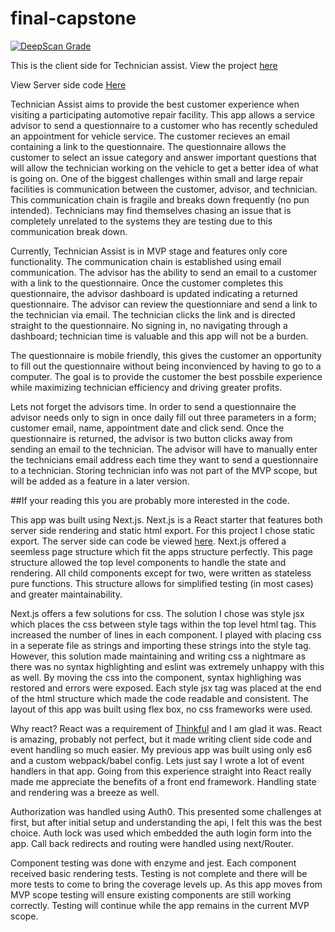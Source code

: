 # final-capstone

[![DeepScan Grade](https://deepscan.io/api/projects/1287/branches/3452/badge/grade.svg)](https://deepscan.io/dashboard/#view=project&pid=1287&bid=3452)


This is the client side for Technician assist.  View the project [here](https://www.technician-assist.com/)

View Server side code [Here](https://github.com/sretundijr/final_capstone_api)

Technician Assist aims to provide the best customer experience when visiting a participating automotive repair facility.  This app allows a service advisor to send a questionnaire to a customer who has recently scheduled an appointment for vehicle service.  The customer recieves an email containing a link to the questionnaire. The questionnaire allows the customer to select an issue category and answer important questions that will allow the technician working on the vehicle to get a better idea of what is going on.  One of the biggest challenges within small and large repair facilities is communication between the customer, advisor, and technician.  This communication chain is fragile and breaks down frequently (no pun intended).  Technicians may find themselves chasing an issue that is completely unrelated to the systems they are testing due to this communication break down.

Currently, Technician Assist is in MVP stage and features only core functionality.  The communication chain is established using email communication.  The advisor has the ability to send an email to a customer with a link to the questionnaire.  Once the customer completes this questionnaire, the advisor dashboard is updated indicating a returned questionnaire.  The advisor can review the questionniare and send a link to the technician via email.  The technician clicks the link and is directed straight to the questionnaire.  No signing in, no navigating through a dashboard; technician time is valuable and this app will not be a burden.

The questionnaire is mobile friendly, this gives the customer an opportunity to fill out the questionnaire without being inconvienced by having to go to a computer.  The goal is to provide the customer the best possbile experience while maximizing technician efficiency and driving greater profits.

Lets not forget the advisors time.  In order to send a questionnaire the advisor needs only to sign in once daily fill out three parameters in a form; customer email, name, appointment date and click send.  Once the questionnaire is returned, the advisor is two button clicks away from sending an email to the technician.  The advisor will have to manually enter the technicians email address each time they want to send a questionnaire to a technician.  Storing technician info was not part of the MVP scope, but will be added as a feature in a later version.


##If your reading this you are probably more interested in the code.

This app was built using Next.js.  Next.js is a React starter that features both server side rendering and static html export. For this project I chose static export.  The server side can code be viewed [here](https://github.com/sretundijr/final_capstone_api).  Next.js offered a seemless page structure which fit the apps structure perfectly.  This page structure allowed the top level components to handle the state and rendering.  All child components except for two, were written as stateless pure functions.  This structure allows for simplified testing (in most cases) and greater maintainability.

Next.js offers a few solutions for css.  The solution I chose was style jsx which places the css between style tags within the top level html tag.  This increased the number of lines in each component.  I played with placing css in a seperate file as strings and importing these strings into the style tag.  However, this solution made maintaining and writing css a nightmare as there was no syntax highlighting and eslint was extremely unhappy with this as well.  By moving the css into the component, syntax highlighing was restored and errors were exposed.  Each style jsx tag was placed at the end of the html structure which made the code readable and consistent.  The layout of this app was built using flex box, no css frameworks were used.

Why react?  React was a requirement of [Thinkful](https://www.thinkful.com/) and I am glad it was.  React is amazing, probably not perfect, but it made writing client side code and event handling so much easier.  My previous app was built using only es6 and a custom webpack/babel config.  Lets just say I wrote a lot of event handlers in that app.  Going from this experience straight into React really made me appreciate the benefits of a front end framework.  Handling state and rendering was a breeze as well.

Authorization was handled using Auth0.  This presented some challenges at first, but after initial setup and understanding the api, I felt this was the best choice.  Auth lock was used which embedded the auth login form into the app.  Call back redirects and routing were handled using next/Router.  

Component testing was done with enzyme and jest.  Each component received basic rendering tests.  Testing is not complete and there will be more tests to come to bring the coverage levels up.  As this app moves from MVP scope testing will ensure existing components are still working correctly.  Testing will continue while the app remains in the current MVP scope.




